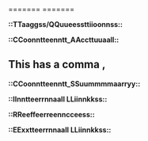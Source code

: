 ======= ======= 

 **::TTaaggss/QQuueessttiioonnss::** 


 **::CCoonntteenntt_AAccttuuaall::** 

## This has a comma ,



 **::CCoonntteenntt_SSuummmmaarryy::** 


 **::IInntteerrnnaall LLiinnkkss::** 


 **::RReeffeerreenncceess::** 


 **::EExxtteerrnnaall LLiinnkkss::** 
